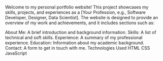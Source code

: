 Welcome to my personal portfolio website! This project showcases my skills, projects, and experiences as a [Your Profession, e.g., Software Developer, Designer, Data Scientist]. The website is designed to provide an overview of my work and achievements, and it includes sections such as:

About Me: A brief introduction and background information.
Skills: A list of technical and soft skills.
Experience: A summary of my professional experience.
Education: Information about my academic background.
Contact: A form to get in touch with me.
Technologies Used
HTML
CSS
JavaScript
